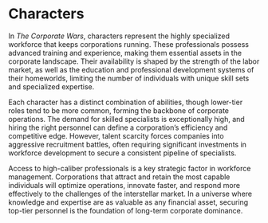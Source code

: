 # Characters

In _The Corporate Wars_, characters represent the highly specialized workforce that keeps corporations running. These professionals possess advanced training and experience, making them essential assets in the corporate landscape. Their availability is shaped by the strength of the labor market, as well as the education and professional development systems of their homeworlds, limiting the number of individuals with unique skill sets and specialized expertise.

Each character has a distinct combination of abilities, though lower-tier roles tend to be more common, forming the backbone of corporate operations. The demand for skilled specialists is exceptionally high, and hiring the right personnel can define a corporation’s efficiency and competitive edge. However, talent scarcity forces companies into aggressive recruitment battles, often requiring significant investments in workforce development to secure a consistent pipeline of specialists.

Access to high-caliber professionals is a key strategic factor in workforce management. Corporations that attract and retain the most capable individuals will optimize operations, innovate faster, and respond more effectively to the challenges of the interstellar market. In a universe where knowledge and expertise are as valuable as any financial asset, securing top-tier personnel is the foundation of long-term corporate dominance.
